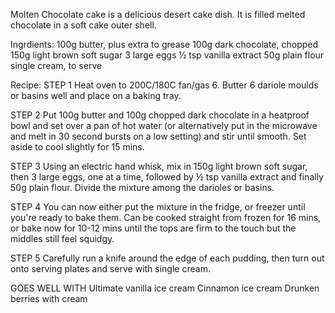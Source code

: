  
Molten Chocolate cake is a delicious desert cake dish. 
It is filled melted chocolate in a soft cake outer shell.

Ingrdients:
100g butter, plus extra to grease
100g dark chocolate, chopped
150g light brown soft sugar
3 large eggs
½ tsp vanilla extract
50g plain flour
single cream, to serve

Recipe:
STEP 1
Heat oven to 200C/180C fan/gas 6. Butter 6 dariole moulds or basins well and place on a baking tray.

STEP 2
Put 100g butter and 100g chopped dark chocolate in a heatproof bowl and set over a pan of hot water (or alternatively put in the microwave and melt in 30 second bursts on a low setting) and stir until smooth. Set aside to cool slightly for 15 mins.

STEP 3
Using an electric hand whisk, mix in 150g light brown soft sugar, then 3 large eggs, one at a time, followed by ½ tsp vanilla extract and finally 50g plain flour. Divide the mixture among the darioles or basins.

STEP 4
You can now either put the mixture in the fridge, or freezer until you're ready to bake them. Can be cooked straight from frozen for 16 mins, or bake now for 10-12 mins until the tops are firm to the touch but the middles still feel squidgy.

STEP 5
Carefully run a knife around the edge of each pudding, then turn out onto serving plates and serve with single cream.

GOES WELL WITH
Ultimate vanilla ice cream
Cinnamon ice cream
Drunken berries with cream

